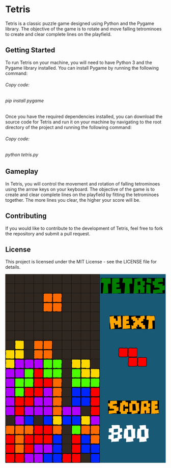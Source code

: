 # Tetris
Tetris is a classic puzzle game designed using Python and the Pygame library. The objective of the game is to rotate and move falling tetrominoes to create and clear complete lines on the playfield.

## Getting Started
To run Tetris on your machine, you will need to have Python 3 and the Pygame library installed. You can install Pygame by running the following command:

###### Copy code:
###### pip install pygame
Once you have the required dependencies installed, you can download the source code for Tetris and run it on your machine by navigating to the root directory of the project and running the following command:

###### Copy code:
###### python tetris.py
## Gameplay
In Tetris, you will control the movement and rotation of falling tetrominoes using the arrow keys on your keyboard. The objective of the game is to create and clear complete lines on the playfield by fitting the tetrominoes together. The more lines you clear, the higher your score will be.

## Contributing
If you would like to contribute to the development of Tetris, feel free to fork the repository and submit a pull request.

## License
This project is licensed under the MIT License - see the LICENSE file for details.

![tetris](/screenshot/0.jpg)


